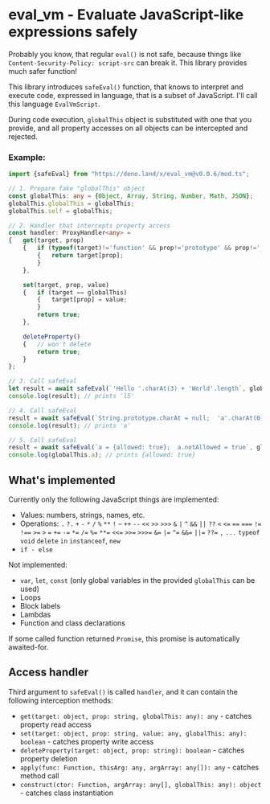 # eval_vm - Evaluate JavaScript-like expressions safely

Probably you know, that regular `eval()` is not safe, because things like `Content-Security-Policy: script-src` can break it.
This library provides much safer function!

This library introduces `safeEval()` function, that knows to interpret and execute code, expressed in language, that is a subset of JavaScript. I'll call this language `EvalVmScript`.

During code execution, `globalThis` object is substituted with one that you provide, and all property accesses on all objects can be intercepted and rejected.

### Example:

```ts
import {safeEval} from "https://deno.land/x/eval_vm@v0.0.6/mod.ts";

// 1. Prepare fake "globalThis" object
const globalThis: any = {Object, Array, String, Number, Math, JSON};
globalThis.globalThis = globalThis;
globalThis.self = globalThis;

// 2. Handler that intercepts property access
const handler: ProxyHandler<any> =
{	get(target, prop)
	{	if (typeof(target)!='function' && prop!='prototype' && prop!='__proto__')
		{	return target[prop];
		}
	},

	set(target, prop, value)
	{	if (target == globalThis)
		{	target[prop] = value;
		}
		return true;
	},

	deleteProperty()
	{	// won't delete
		return true;
	}
};

// 3. Call safeEval
let result = await safeEval(`'Hello '.charAt(3) + 'World'.length`, globalThis, handler);
console.log(result); // prints 'l5'

// 4. Call safeEval
result = await safeEval(`String.prototype.charAt = null;  'a'.charAt(0)`, globalThis, handler);
console.log(result); // prints 'a'

// 5. Call safeEval
result = await safeEval(`a = {allowed: true};  a.notAllowed = true`, globalThis, handler);
console.log(globalThis.a); // prints {allowed: true}
```

## What's implemented

Currently only the following JavaScript things are implemented:

- Values: numbers, strings, names, etc.
- Operations: `.` `?.` `+` `-` `*` `/` `%` `**` `!` `~` `++` `--` `<<` `>>` `>>>` `&` `|` `^` `&&` `||` `??` `<` `<=` `==` `===` `!=` `!==` `>=` `>` `=` `+=` `-=` `*=` `/=` `%=` `**=` `<<=` `>>=` `>>>=` `&=` `|=` `^=` `&&=` `||=` `??=` `,` `...` `typeof` `void` `delete` `in` `instanceof`, `new`
- `if - else`

Not implemented:
- `var`, `let`, `const` (only global variables in the provided `globalThis` can be used)
- Loops
- Block labels
- Lambdas
- Function and class declarations

If some called function returned `Promise`, this promise is automatically awaited-for.

## Access handler

Third argument to `safeEval()` is called `handler`, and it can contain the following interception methods:

- `get(target: object, prop: string, globalThis: any): any` - catches property read access
- `set(target: object, prop: string, value: any, globalThis: any): boolean` - catches property write access
- `deleteProperty(target: object, prop: string): boolean` - catches property deletion
- `apply(func: Function, thisArg: any, argArray: any[]): any` - catches method call
- `construct(ctor: Function, argArray: any[], globalThis: any): object` - catches class instantiation
